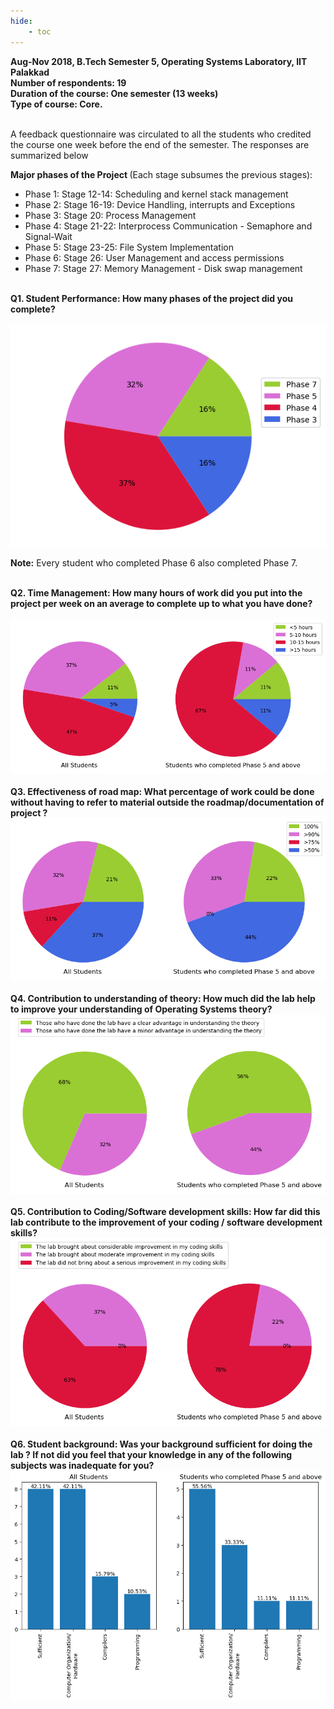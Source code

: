 ```yaml
---
hide:
    - toc
---
```

<div id="iitpkd18">
<b>Aug-Nov 2018, B.Tech Semester 5, Operating Systems Laboratory, IIT Palakkad</b><br>
<b>Number of respondents: 19</b><br>
<b>Duration of the course: One semester (13 weeks)  </b><br>
<b>Type of course: Core.</b><br>
<br>
<p>A feedback questionnaire was circulated to all the students who credited
the course one week before the end of the semester. The responses
are summarized below</p>
<b>Major phases of the Project </b>(Each stage subsumes the previous
stages):<br>
<ul>
<li>Phase 1: Stage 12-14: Scheduling and kernel stack management</li>
<li>Phase 2: Stage 16-19: Device Handling, interrupts and Exceptions</li>
<li>Phase 3: Stage 20: Process Management</li>
<li>Phase 4: Stage 21-22: Interprocess Communication - Semaphore and
Signal-Wait</li>
<li>Phase 5: Stage 23-25: File System Implementation</li>
<li>Phase 6: Stage 26: User Management and access permissions</li>
<li>Phase 7: Stage 27: Memory Management - Disk swap management</li>
</ul>
<br>
<b>Q1. Student Performance: How many phases of the project did you complete?</b><br><br>
<img src="./iitpkd18q1.png">
<p><b>Note:</b> Every student who completed Phase 6 also completed Phase
7.</p>
<br>
<b>Q2. Time Management: How many hours of work did you put into the project per week on an average to complete up to what you have done?</b><br><br>
<img src="./iitpkd18q2.png">
<br><br>
<b>Q3. Effectiveness of road map: What percentage of work could be done without having to refer to material outside the roadmap/documentation of project ?</b><br>
<img src="./iitpkd18q3.png">
<br><br>
<b>Q4. Contribution to understanding of theory: How much did the lab help to improve your understanding of Operating Systems theory?</b><br>
<img src="./iitpkd18q4.png">
<br><br>
<b>Q5. Contribution to Coding/Software development skills: How far did this lab contribute to the improvement of your coding / software development skills?</b><br>
<img src="./iitpkd18q5.png">
<br><br>
<b>Q6. Student background: Was your background sufficient for doing the lab ? If not did you feel that your knowledge in any of the following subjects was inadequate for you?</b><br>
<img src="./iitpkd18q6.png">
<br><br>
</div>